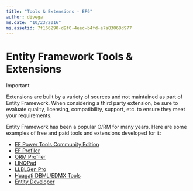 ```yaml
---
title: "Tools & Extensions - EF6"
author: divega
ms.date: "10/23/2016"
ms.assetid: 7f166290-d9f0-4eec-b4fd-e7a83068d977
---
```

# Entity Framework Tools & Extensions
> [!IMPORTANT]  
> Extensions are built by a variety of sources and not maintained as part of Entity Framework. When considering a third party extension, be sure to evaluate quality, licensing, compatibility, support, etc. to ensure they meet your requirements.

Entity Framework has been a popular O/RM for many years. Here are some examples of free and paid tools and extensions developed for it:    

- [EF Power Tools Community Edition](https://marketplace.visualstudio.com/items?itemName=ErikEJ.EntityFramework6PowerToolsCommunityEdition)
- [EF Profiler](https://efprof.com)  
- [ORM Profiler](https://www.ormprofiler.com)  
- [LINQPad](https://www.linqpad.net)  
- [LLBLGen Pro](https://www.llblgen.com)  
- [Huagati DBML/EDMX Tools](https://www.huagati.com/dbmltools)  
- [Entity Developer](https://www.devart.com/entitydeveloper)  
